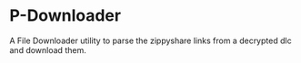 # P-Downloader
A File Downloader utility to parse the zippyshare links from a decrypted dlc and download them.
